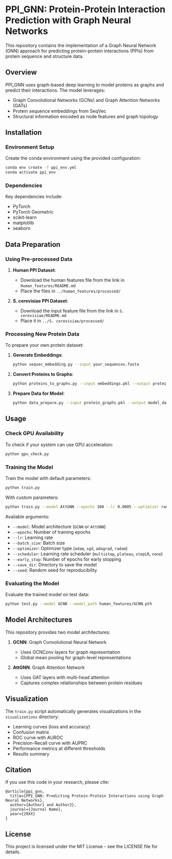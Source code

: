 # PPI_GNN: Protein-Protein Interaction Prediction with Graph Neural Networks

This repository contains the implementation of a Graph Neural Network (GNN) approach for predicting protein-protein interactions (PPIs) from protein sequence and structure data.

## Overview

PPI_GNN uses graph-based deep learning to model proteins as graphs and predict their interactions. The model leverages:
- Graph Convolutional Networks (GCNs) and Graph Attention Networks (GATs)
- Protein sequence embeddings from SeqVec
- Structural information encoded as node features and graph topology

## Installation

### Environment Setup

Create the conda environment using the provided configuration:

```bash
conda env create -f ppi_env.yml
conda activate ppi_env
```

### Dependencies

Key dependencies include:
- PyTorch
- PyTorch Geometric
- scikit-learn
- matplotlib
- seaborn

## Data Preparation

### Using Pre-processed Data

1. **Human PPI Dataset**:
   - Download the human features file from the link in `Human_features/README.md`
   - Place the files in `../human_features/processed/`

2. **S. cerevisiae PPI Dataset**:
   - Download the input feature file from the link in `S. cerevisiae/README.md`
   - Place it in `../S. cerevisiae/processed/`

### Processing New Protein Data

To prepare your own protein dataset:

1. **Generate Embeddings**:
   ```bash
   python seqvec_embedding.py --input your_sequences.fasta
   ```

2. **Convert Proteins to Graphs**:
   ```bash
   python proteins_to_graphs.py --input embeddings.pkl --output protein_graphs.pkl
   ```

3. **Prepare Data for Model**:
   ```bash
   python data_prepare.py --input protein_graphs.pkl --output model_data.pt
   ```

## Usage

### Check GPU Availability

To check if your system can use GPU acceleration:

```bash
python gpu_check.py
```

### Training the Model

Train the model with default parameters:

```bash
python train.py
```

With custom parameters:

```bash
python train.py --model AttGNN --epochs 100 --lr 0.0005 --optimizer radam --scheduler plateau --early_stop 10 --save_dir human_features
```

Available arguments:
- `--model`: Model architecture (`GCNN` or `AttGNN`)
- `--epochs`: Number of training epochs
- `--lr`: Learning rate
- `--batch_size`: Batch size
- `--optimizer`: Optimizer type (`adam`, `sgd`, `adagrad`, `radam`)
- `--scheduler`: Learning rate scheduler (`multistep`, `plateau`, `stepLR`, `none`)
- `--early_stop`: Number of epochs for early stopping
- `--save_dir`: Directory to save the model
- `--seed`: Random seed for reproducibility

### Evaluating the Model

Evaluate the trained model on test data:

```bash
python test.py --model GCNN --model_path human_features/GCNN.pth
```

## Model Architectures

This repository provides two model architectures:

1. **GCNN**: Graph Convolutional Neural Network
   - Uses GCNConv layers for graph representation
   - Global mean pooling for graph-level representations

2. **AttGNN**: Graph Attention Network
   - Uses GAT layers with multi-head attention
   - Captures complex relationships between protein residues

## Visualization

The `train.py` script automatically generates visualizations in the `visualizations` directory:
- Learning curves (loss and accuracy)
- Confusion matrix
- ROC curve with AUROC
- Precision-Recall curve with AUPRC
- Performance metrics at different thresholds
- Results summary

## Citation

If you use this code in your research, please cite:

```
@article{ppi_gnn,
  title={PPI_GNN: Predicting Protein-Protein Interactions using Graph Neural Networks},
  author={Author1 and Author2},
  journal={Journal Name},
  year={20XX}
}
```

## License

This project is licensed under the MIT License - see the LICENSE file for details.